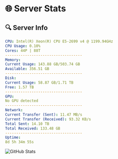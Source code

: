 # 🌐 Server Stats
## 🔍 Server Info
```yaml
CPU: Intel(R) Xeon(R) CPU E5-2699 v4 @ 1199.94GHz
CPU Usage: 0.10%
Cores: 44P | 88T
-----------------------------------
Memory:
Current Usage: 143.88 GB/503.74 GB
Available: 356.51 GB
-----------------------------------
Disk:
Current Usage: 58.87 GB/1.71 TB
Free: 1.57 TB
-----------------------------------
GPU:
No GPU detected
-----------------------------------
Network:
Current Transfer (Sent): 11.47 MB/s
Current Transfer (Received): 93.32 KB/s
Total Sent: 14.10 TB
Total Received: 133.48 GB
-----------------------------------
Uptime:
8d 5h 34m 55s
```
![GitHub Stats](https://img.shields.io/badge/Updated-2025-03-16_02:57:44-blue)